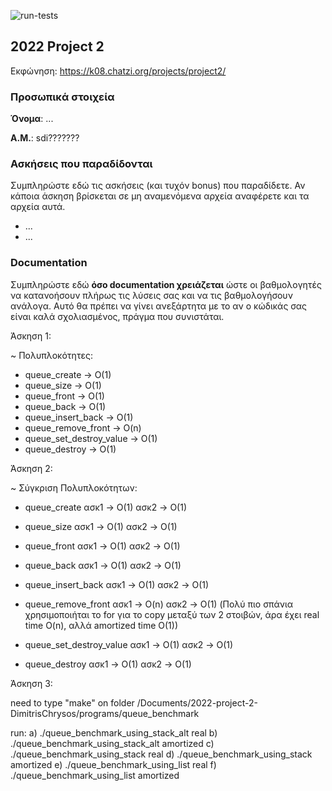 ![run-tests](../../workflows/run-tests/badge.svg)

## 2022 Project 2

Εκφώνηση: https://k08.chatzi.org/projects/project2/


### Προσωπικά στοιχεία

__Όνομα__: ...

__Α.Μ.__: sdi???????

### Ασκήσεις που παραδίδονται

Συμπληρώστε εδώ τις ασκήσεις (και τυχόν bonus) που παραδίδετε. Αν κάποια άσκηση
βρίσκεται σε μη αναμενόμενα αρχεία αναφέρετε και τα αρχεία αυτά.

- ...
- ...

### Documentation

Συμπληρώστε εδώ __όσο documentation χρειάζεται__ ώστε οι βαθμολογητές να
κατανοήσουν πλήρως τις λύσεις σας και να τις βαθμολογήσουν ανάλογα. Αυτό θα
πρέπει να γίνει ανεξάρτητα με το αν ο κώδικάς σας είναι καλά σχολιασμένος,
πράγμα που συνιστάται.


Άσκηση 1:

~ Πολυπλοκότητες:
- queue_create -> O(1)
- queue_size -> O(1)
- queue_front -> O(1)
- queue_back -> O(1)
- queue_insert_back -> O(1)
- queue_remove_front -> O(n)
- queue_set_destroy_value -> O(1)
- queue_destroy -> O(1)



Άσκηση 2:

~ Σύγκριση Πολυπλοκότητων:
- queue_create
ασκ1 -> O(1)
ασκ2 -> O(1)

- queue_size
ασκ1 -> O(1)
ασκ2 -> O(1)

- queue_front
ασκ1 -> O(1)
ασκ2 -> O(1)

- queue_back
ασκ1 -> O(1)
ασκ2 -> O(1)

- queue_insert_back
ασκ1 -> O(1)
ασκ2 -> O(1)

- queue_remove_front
ασκ1 -> O(n)
ασκ2 -> O(1) (Πολύ πιο σπάνια χρησιμοποιήται το for για το copy μεταξύ των 2 στοιβών, άρα έχει real time O(n), αλλά amortized time O(1))

- queue_set_destroy_value
ασκ1 -> O(1)
ασκ2 -> O(1)

- queue_destroy
ασκ1 -> O(1)
ασκ2 -> O(1)






Άσκηση 3:

need to type "make" on folder 
/Documents/2022-project-2-DimitrisChrysos/programs/queue_benchmark

run:
a) ./queue_benchmark_using_stack_alt real
b) ./queue_benchmark_using_stack_alt amortized
c) ./queue_benchmark_using_stack real
d) ./queue_benchmark_using_stack amortized
e) ./queue_benchmark_using_list real
f) ./queue_benchmark_using_list amortized